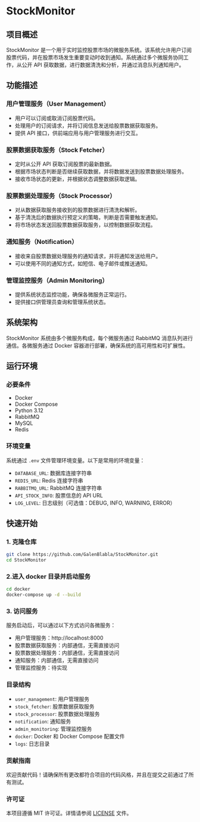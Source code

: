 # StockMonitor

## 项目概述

StockMonitor 是一个用于实时监控股票市场的微服务系统。该系统允许用户订阅股票代码，并在股票市场发生重要变动时收到通知。系统通过多个微服务协同工作，从公开 API 获取数据，进行数据清洗和分析，并通过消息队列通知用户。

## 功能描述

### 用户管理服务（User Management）
- 用户可以订阅或取消订阅股票代码。
- 处理用户的订阅请求，并将订阅信息发送给股票数据获取服务。
- 提供 API 接口，供前端应用与用户管理服务进行交互。

### 股票数据获取服务（Stock Fetcher）
- 定时从公开 API 获取订阅股票的最新数据。
- 根据市场状态判断是否继续获取数据，并将数据发送到股票数据处理服务。
- 接收市场状态的更新，并根据状态调整数据获取逻辑。

### 股票数据处理服务（Stock Processor）
- 对从数据获取服务接收到的股票数据进行清洗和解析。
- 基于清洗后的数据执行预定义的策略，判断是否需要触发通知。
- 将市场状态发送回股票数据获取服务，以控制数据获取流程。

### 通知服务（Notification）
- 接收来自股票数据处理服务的通知请求，并将通知发送给用户。
- 可以使用不同的通知方式，如短信、电子邮件或推送通知。

### 管理监控服务（Admin Monitoring）
- 提供系统状态监控功能，确保各微服务正常运行。
- 提供接口供管理员查询和管理系统状态。

## 系统架构

StockMonitor 系统由多个微服务构成，每个微服务通过 RabbitMQ 消息队列进行通信。各微服务通过 Docker 容器进行部署，确保系统的高可用性和可扩展性。

## 运行环境

### 必要条件
- Docker
- Docker Compose
- Python 3.12
- RabbitMQ
- MySQL
- Redis

### 环境变量
系统通过 `.env` 文件管理环境变量。以下是常用的环境变量：
- `DATABASE_URL`: 数据库连接字符串
- `REDIS_URL`: Redis 连接字符串
- `RABBITMQ_URL`: RabbitMQ 连接字符串
- `API_STOCK_INFO`: 股票信息的 API URL
- `LOG_LEVEL`: 日志级别（可选值：DEBUG, INFO, WARNING, ERROR）

## 快速开始

### 1. 克隆仓库
```bash
git clone https://github.com/GalenBlabla/StockMonitor.git
cd StockMonitor
```
### 2.进入 docker 目录并启动服务
```bash
cd docker
docker-compose up -d --build
```
### 3. 访问服务
服务启动后，可以通过以下方式访问各微服务：

- 用户管理服务：http://localhost:8000
- 股票数据获取服务：内部通信，无需直接访问
- 股票数据处理服务：内部通信，无需直接访问
- 通知服务：内部通信，无需直接访问
- 管理监控服务：待实现

### 目录结构
- `user_management`: 用户管理服务
- `stock_fetcher`: 股票数据获取服务
- `stock_processor`: 股票数据处理服务
- `notification`: 通知服务
- `admin_monitoring`: 管理监控服务
- `docker`: Docker 和 Docker Compose 配置文件
- `logs`: 日志目录

### 贡献指南
欢迎贡献代码！请确保所有更改都符合项目的代码风格，并且在提交之前通过了所有测试。

### 许可证
本项目遵循 MIT 许可证。详情请参阅 [LICENSE](LICENSE) 文件。

